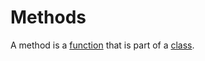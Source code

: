 # Methods

A method is a [function][concept-functions] that is part of a [class][type-class].

[concept-functions]: ./functions.md
[type-class]: ../types/class.md
